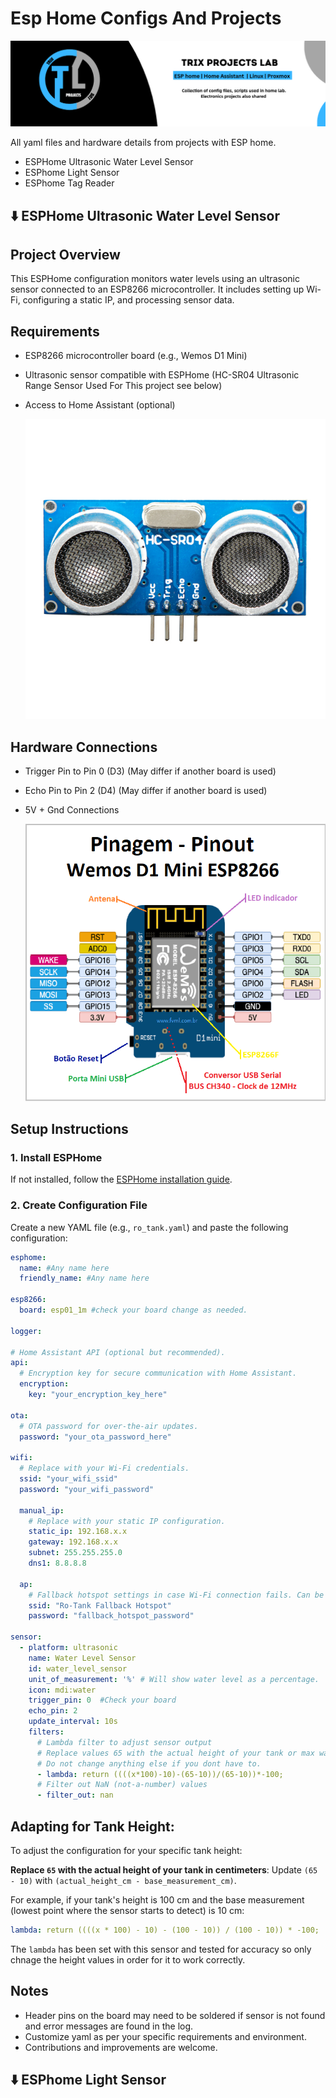 #  Esp Home Configs And Projects 
![Wemos D1](pics/trixban.png)

All yaml files and hardware details from projects with ESP home.
- ESPHome Ultrasonic Water Level Sensor
- ESPhome Light Sensor
- ESPhome Tag Reader

## ⬇️ ESPHome Ultrasonic Water Level Sensor

## Project Overview
This ESPHome configuration monitors water levels using an ultrasonic sensor connected to an ESP8266 microcontroller. 
It includes setting up Wi-Fi, configuring a static IP, and processing sensor data.

## Requirements
- ESP8266 microcontroller board (e.g., Wemos D1 Mini)
- Ultrasonic sensor compatible with ESPHome (HC-SR04 Ultrasonic Range Sensor Used For This project see below)
- Access to Home Assistant (optional)

  ![Wemos D1](hardware_pics/ultrasonic.jpg)
## Hardware Connections
- Trigger Pin to Pin 0 (D3)     (May differ if another board is used)
- Echo Pin to Pin 2 (D4)        (May differ if another board is used)
- 5V + Gnd Connections

  ![Wemos D1](hardware_pics/wemos.png)

## Setup Instructions

### 1. Install ESPHome
If not installed, follow the [ESPHome installation guide](https://esphome.io/guides/getting_started_command_line.html).

### 2. Create Configuration File
Create a new YAML file (e.g., `ro_tank.yaml`) and paste the following configuration:

```yaml
esphome:
  name: #Any name here 
  friendly_name: #Any name here

esp8266:
  board: esp01_1m #check your board change as needed.

logger:

# Home Assistant API (optional but recommended).
api:
  # Encryption key for secure communication with Home Assistant.
  encryption:
    key: "your_encryption_key_here"

ota:
  # OTA password for over-the-air updates.
  password: "your_ota_password_here"

wifi:
  # Replace with your Wi-Fi credentials.
  ssid: "your_wifi_ssid"
  password: "your_wifi_password"

  manual_ip:
    # Replace with your static IP configuration.
    static_ip: 192.168.x.x
    gateway: 192.168.x.x
    subnet: 255.255.255.0
    dns1: 8.8.8.8

  ap:
    # Fallback hotspot settings in case Wi-Fi connection fails. Can be removed if needed !
    ssid: "Ro-Tank Fallback Hotspot"
    password: "fallback_hotspot_password"

sensor:
  - platform: ultrasonic
    name: Water Level Sensor
    id: water_level_sensor
    unit_of_measurement: '%' # Will show water level as a percentage. 
    icon: mdi:water
    trigger_pin: 0  #Check your board  
    echo_pin: 2
    update_interval: 10s  
    filters:
      # Lambda filter to adjust sensor output
      # Replace values 65 with the actual height of your tank or max water level in centimeters.
      # Do not change anything else if you dont have to.
      - lambda: return ((((x*100)-10)-(65-10))/(65-10))*-100; 
      # Filter out NaN (not-a-number) values
      - filter_out: nan
   ```
## Adapting for Tank Height:

To adjust the configuration for your specific tank height:

 **Replace `65` with the actual height of your tank in centimeters**:
   Update `(65 - 10)` with `(actual_height_cm - base_measurement_cm)`.

   For example, if your tank's height is 100 cm and the base measurement (lowest point where the sensor starts to detect) is 10 cm:
   ```yaml
   lambda: return ((((x * 100) - 10) - (100 - 10)) / (100 - 10)) * -100;
   ```
The `lambda` has been set with this sensor and tested for accuracy so only chnage the height values in order for it to work correctly.
## Notes
- Header pins on the board may need to be soldered if sensor is not found and error messages are found in the log.
- Customize yaml as per your specific requirements and environment.
- Contributions and improvements are welcome.

## ⬇️ ESPhome Light Sensor

